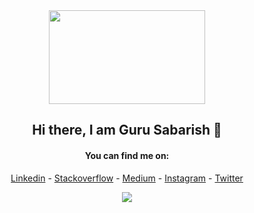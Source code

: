
<div align="center">
<a href="https://github.com/gurusabarish/gurusabarish">
  <img src="https://i.imgur.com/8MupZHY.gif" width="250px" height="150px" />
</a>
<br>
  
## Hi there, I am Guru Sabarish 👋

#### You can find me on:
[Linkedin](https://www.linkedin.com/in/gurusabarishh) - [Stackoverflow](https://stackoverflow.com/users/13542935/guru-sabarish) - [Medium](https://medium.com/@gurusabarisha) - [Instagram](https://instagram.com/gurusabarishh) - [Twitter](https://twitter.com/gurusabarishh)


<!-- If you forked this repo, Change the username as yours -->
<a href="https://github.com/gurusabarish/gurusabarish">
  <img align="center" src="https://github-readme-stats.vercel.app/api?username=gurusabarish&show_icons=true&theme=radical" />
</a>
<br>
</div>

